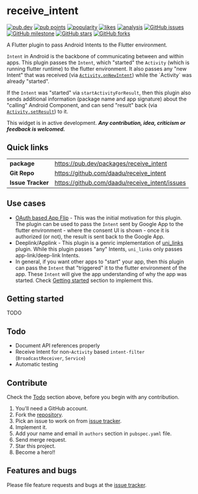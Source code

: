 # receive_intent

[![pub.dev](https://img.shields.io/pub/v/receive_intent?logo=dart)](https://pub.dev/packages/receive_intent)
[![pub points](https://badges.bar/receive_intent/pub%20points)](https://pub.dev/packages/receive_intent/score)
[![popularity](https://badges.bar/receive_intent/popularity)](https://pub.dev/packages/receive_intent/score)
[![likes](https://badges.bar/receive_intent/likes)](https://pub.dev/packages/receive_intent/score)
[![analysis](https://github.com/daadu/receive_intent/workflows/analysis/badge.svg)](https://github.com/daadu/receive_intent/actions?query=workflow%3Aanalysis)
[![GitHub issues](https://img.shields.io/github/issues/daadu/receive_intent?logo=github)](https://github.com/daadu/receive_intent/issues)
[![GitHub milestone](https://img.shields.io/github/milestones/progress-percent/daadu/receive_intent/1?logo=github)](https://github.com/daadu/receive_intent/milestone/1)
[![GitHub stars](https://img.shields.io/github/stars/daadu/receive_intent?logo=github)](https://github.com/daadu/receive_intent/stargazers)
[![GitHub forks](https://img.shields.io/github/forks/daadu/receive_intent?logo=github)](https://github.com/daadu/receive_intent/network)

A Flutter plugin to pass Android Intents to the Flutter environment.

`Intent` in Android is the backbone of communicating between and within apps. This plugin passes the `Intent`, which "started"  the `Activity` (which is running flutter runtime) to the flutter environment. It also passes any "new Intent" that was received (via [`Activity.onNewIntent`](https://developer.android.com/reference/android/app/Activity#onNewIntent(android.content.Intent))) while the `Activity` was already "started".

If the `Intent` was "started" via `startActivityForResult`, then this plugin also sends additional information (package name and app signature) about the "calling" Android Component, and can send "result" back (via [`Activity.setResult`](https://developer.android.com/reference/android/app/Activity#setResult(int))) to it.

This widget is in active development.
___Any contribution, idea, criticism or feedback is welcomed.___

## Quick links
| | |
|-|-|
| __package__ | https://pub.dev/packages/receive_intent |
| __Git Repo__  | https://github.com/daadu/receive_intent |
| __Issue Tracker__ | https://github.com/daadu/receive_intent/issues |


## Use cases
- [OAuth based App Flip](https://developers.google.com/identity/account-linking/app-flip-overview) - This was the initial motivation for this plugin. The plugin can be used to pass the `Intent` sent by Google App to the flutter environment - where the consent UI is shown - once it is authorized (or not), the result is sent back to the Google App.
- Deeplink/Applink - This plugin is a genric implementation of [uni_links](https://pub.dev/packages/uni_links) plugin. While this plugin passes "any" Intents, `uni_links` only passes app-link/deep-link Intents.
- In general, if you want other apps to "start" your app, then this plugin can pass the `Intent` that "triggered" it to the flutter environment of the app. These `Intent` will give the app understanding of why the app was started. Check [Getting started](#getting-started) section to implement this.

## Getting started
TODO

## Todo
- Document API references properly
- Receive Intent for non-`Activity` based `intent-filter` (`BroadcastReceiver`, `Service`)
- Automatic testing

## Contribute
Check the [Todo](#todo) section above, before you begin with any contribution.

1. You'll need a GitHub account.
2. Fork the [repository](https://github.com/daadu/receive_intent).
3. Pick an issue to work on from [issue tracker](https://github.com/daadu/receive_intent/issues).
4. Implement it.
5. Add your name and email in `authors` section in `pubspec.yaml` file.
6. Send merge request.
7. Star this project.
8. Become a hero!!

## Features and bugs
Please file feature requests and bugs at the [issue tracker](https://github.com/daadu/receive_intent/issues).
